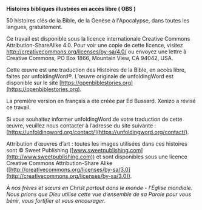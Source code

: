 **Histoires bibliques illustrées en accès libre ( OBS )**

50 histoires clés de la Bible, de la Genèse à l'Apocalypse, dans toutes les langues, gratuitement.

Ce travail est disponible sous la licence internationale Creative Commons Attribution-ShareAlike 4.0. Pour voir une copie de cette licence, visitez http://creativecommons.org/licenses/by-sa/4.0/ ou envoyez une lettre à Creative Commons, PO Box 1866, Mountain View, CA 94042, USA.

Cette œuvre est une traduction des Histoires de la Bible, en accès libre, faites par unfoldingWord®. L’œuvre originale de unfoldingWord est disponible sur le site
[https://openbiblestories.org](https://openbiblestories.org).

La première version en français a été créée par Ed Bussard. Xenizo a révisé ce travail.

Si vous souhaitez informer unfoldingWord de votre traduction de cette œuvre, veuillez nous contacter à l’adresse du site suivante : [https://unfoldingword.org/contact/](https://unfoldingword.org/contact/).

Attribution d’œuvres d’art : toutes les images utilisées dans ces histoires sont © Sweet Publishing ([www.sweetpublishing.com](http://www.sweetpublishing.com)) et sont disponibles sous une licence Creative Commons Attribution-Share Alike
([http://creativecommons.org/licenses/by-sa/3.0](http://creativecommons.org/licenses/by-sa/3.0)).

*À nos frères et sœurs en Christ partout dans le monde - l’Église mondiale. Nous prions que Dieu utilise cette vue d’ensemble de sa Parole pour vous bénir, vous fortifier et vous encourager.*
